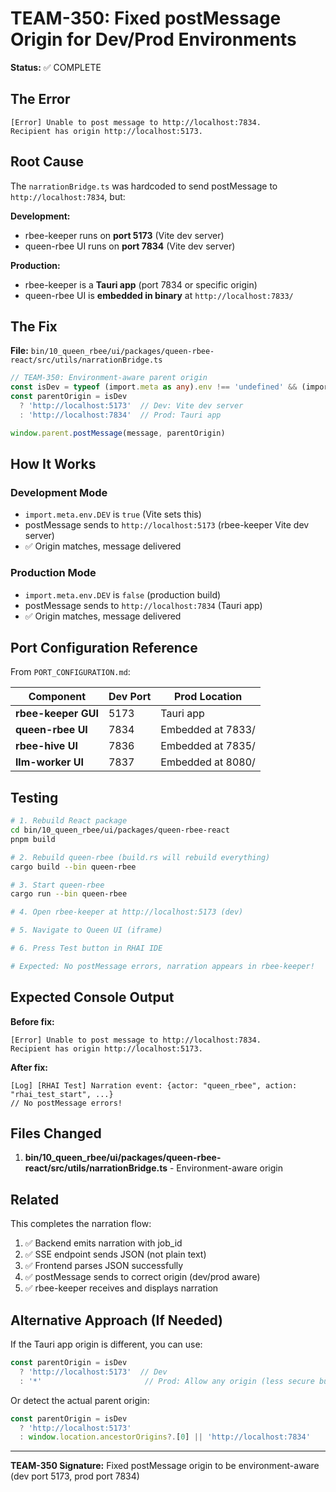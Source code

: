 # TEAM-350: Fixed postMessage Origin for Dev/Prod Environments

**Status:** ✅ COMPLETE

## The Error

```
[Error] Unable to post message to http://localhost:7834. 
Recipient has origin http://localhost:5173.
```

## Root Cause

The `narrationBridge.ts` was hardcoded to send postMessage to `http://localhost:7834`, but:

**Development:**
- rbee-keeper runs on **port 5173** (Vite dev server)
- queen-rbee UI runs on **port 7834** (Vite dev server)

**Production:**
- rbee-keeper is a **Tauri app** (port 7834 or specific origin)
- queen-rbee UI is **embedded in binary** at `http://localhost:7833/`

## The Fix

**File:** `bin/10_queen_rbee/ui/packages/queen-rbee-react/src/utils/narrationBridge.ts`

```typescript
// TEAM-350: Environment-aware parent origin
const isDev = typeof (import.meta as any).env !== 'undefined' && (import.meta as any).env.DEV
const parentOrigin = isDev 
  ? 'http://localhost:5173'  // Dev: Vite dev server
  : 'http://localhost:7834'  // Prod: Tauri app

window.parent.postMessage(message, parentOrigin)
```

## How It Works

### Development Mode
- `import.meta.env.DEV` is `true` (Vite sets this)
- postMessage sends to `http://localhost:5173` (rbee-keeper Vite dev server)
- ✅ Origin matches, message delivered

### Production Mode
- `import.meta.env.DEV` is `false` (production build)
- postMessage sends to `http://localhost:7834` (Tauri app)
- ✅ Origin matches, message delivered

## Port Configuration Reference

From `PORT_CONFIGURATION.md`:

| Component | Dev Port | Prod Location |
|-----------|----------|---------------|
| **rbee-keeper GUI** | 5173 | Tauri app |
| **queen-rbee UI** | 7834 | Embedded at 7833/ |
| **rbee-hive UI** | 7836 | Embedded at 7835/ |
| **llm-worker UI** | 7837 | Embedded at 8080/ |

## Testing

```bash
# 1. Rebuild React package
cd bin/10_queen_rbee/ui/packages/queen-rbee-react
pnpm build

# 2. Rebuild queen-rbee (build.rs will rebuild everything)
cargo build --bin queen-rbee

# 3. Start queen-rbee
cargo run --bin queen-rbee

# 4. Open rbee-keeper at http://localhost:5173 (dev)

# 5. Navigate to Queen UI (iframe)

# 6. Press Test button in RHAI IDE

# Expected: No postMessage errors, narration appears in rbee-keeper!
```

## Expected Console Output

**Before fix:**
```
[Error] Unable to post message to http://localhost:7834. 
Recipient has origin http://localhost:5173.
```

**After fix:**
```
[Log] [RHAI Test] Narration event: {actor: "queen_rbee", action: "rhai_test_start", ...}
// No postMessage errors!
```

## Files Changed

1. **bin/10_queen_rbee/ui/packages/queen-rbee-react/src/utils/narrationBridge.ts** - Environment-aware origin

## Related

This completes the narration flow:

1. ✅ Backend emits narration with job_id
2. ✅ SSE endpoint sends JSON (not plain text)
3. ✅ Frontend parses JSON successfully
4. ✅ postMessage sends to correct origin (dev/prod aware)
5. ✅ rbee-keeper receives and displays narration

## Alternative Approach (If Needed)

If the Tauri app origin is different, you can use:

```typescript
const parentOrigin = isDev 
  ? 'http://localhost:5173'  // Dev
  : '*'                       // Prod: Allow any origin (less secure but flexible)
```

Or detect the actual parent origin:

```typescript
const parentOrigin = isDev 
  ? 'http://localhost:5173'
  : window.location.ancestorOrigins?.[0] || 'http://localhost:7834'
```

---

**TEAM-350 Signature:** Fixed postMessage origin to be environment-aware (dev port 5173, prod port 7834)
